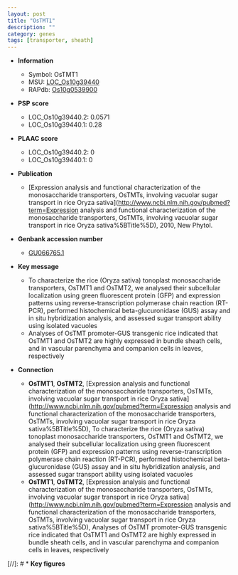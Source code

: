 ```yaml
---
layout: post
title: "OsTMT1"
description: ""
category: genes
tags: [transporter, sheath]
---
```


* **Information**  
    + Symbol: OsTMT1  
    + MSU: [LOC_Os10g39440](http://rice.plantbiology.msu.edu/cgi-bin/ORF_infopage.cgi?orf=LOC_Os10g39440)  
    + RAPdb: [Os10g0539900](http://rapdb.dna.affrc.go.jp/viewer/gbrowse_details/irgsp1?name=Os10g0539900)  

* **PSP score**  
    + LOC_Os10g39440.2: 0.0571 
    + LOC_Os10g39440.1: 0.28 

* **PLAAC score**  
    + LOC_Os10g39440.2: 0 
    + LOC_Os10g39440.1: 0 

* **Publication**  
    + [Expression analysis and functional characterization of the monosaccharide transporters, OsTMTs, involving vacuolar sugar transport in rice Oryza sativa](http://www.ncbi.nlm.nih.gov/pubmed?term=Expression analysis and functional characterization of the monosaccharide transporters, OsTMTs, involving vacuolar sugar transport in rice Oryza sativa%5BTitle%5D), 2010, New Phytol.

* **Genbank accession number**  
    + [GU066765.1](http://www.ncbi.nlm.nih.gov/nuccore/GU066765.1)

* **Key message**  
    + To characterize the rice (Oryza sativa) tonoplast monosaccharide transporters, OsTMT1 and OsTMT2, we analysed their subcellular localization using green fluorescent protein (GFP) and expression patterns using reverse-transcription polymerase chain reaction (RT-PCR), performed histochemical beta-glucuronidase (GUS) assay and in situ hybridization analysis, and assessed sugar transport ability using isolated vacuoles
    + Analyses of OsTMT promoter-GUS transgenic rice indicated that OsTMT1 and OsTMT2 are highly expressed in bundle sheath cells, and in vascular parenchyma and companion cells in leaves, respectively

* **Connection**  
    + __OsTMT1__, __OsTMT2__, [Expression analysis and functional characterization of the monosaccharide transporters, OsTMTs, involving vacuolar sugar transport in rice Oryza sativa](http://www.ncbi.nlm.nih.gov/pubmed?term=Expression analysis and functional characterization of the monosaccharide transporters, OsTMTs, involving vacuolar sugar transport in rice Oryza sativa%5BTitle%5D), To characterize the rice (Oryza sativa) tonoplast monosaccharide transporters, OsTMT1 and OsTMT2, we analysed their subcellular localization using green fluorescent protein (GFP) and expression patterns using reverse-transcription polymerase chain reaction (RT-PCR), performed histochemical beta-glucuronidase (GUS) assay and in situ hybridization analysis, and assessed sugar transport ability using isolated vacuoles
    + __OsTMT1__, __OsTMT2__, [Expression analysis and functional characterization of the monosaccharide transporters, OsTMTs, involving vacuolar sugar transport in rice Oryza sativa](http://www.ncbi.nlm.nih.gov/pubmed?term=Expression analysis and functional characterization of the monosaccharide transporters, OsTMTs, involving vacuolar sugar transport in rice Oryza sativa%5BTitle%5D), Analyses of OsTMT promoter-GUS transgenic rice indicated that OsTMT1 and OsTMT2 are highly expressed in bundle sheath cells, and in vascular parenchyma and companion cells in leaves, respectively

[//]: # * **Key figures**  


